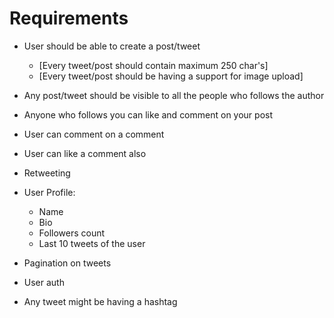 # Requirements

-   User should be able to create a post/tweet
    -   [Every tweet/post should contain maximum 250 char's]
    -   [Every tweet/post should be having a support for image upload]

-   Any post/tweet should be visible to all the people who follows the author
-   Anyone who follows you can like and comment on your post
-   User can comment on a comment
-   User can like a comment also
-   Retweeting

-   User Profile:
    -   Name
    -   Bio
    -   Followers count 
    -   Last 10 tweets of the user

-   Pagination on tweets
-   User auth
-   Any tweet might be having a hashtag